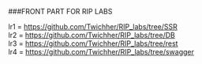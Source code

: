 ###FRONT PART FOR RIP LABS

lr1 = https://github.com/Twichher/RIP_labs/tree/SSR  
lr2 = https://github.com/Twichher/RIP_labs/tree/DB  
lr3 = https://github.com/Twichher/RIP_labs/tree/rest  
lr4 = https://github.com/Twichher/RIP_labs/tree/swagger  
